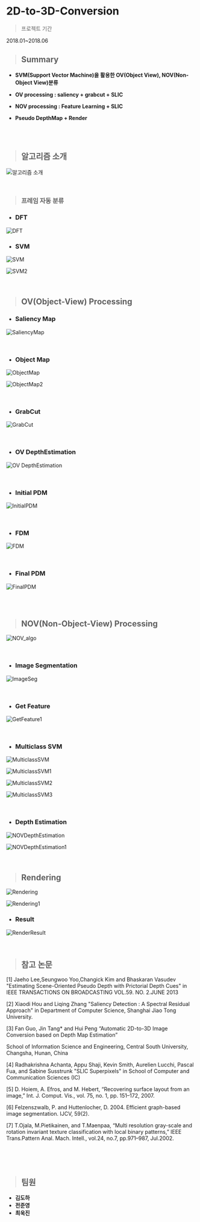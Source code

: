 # 2D-to-3D-Conversion

> 프로젝트 기간

2018.01~2018.06



> ## Summary

* **SVM(Support Vector Machine)을 활용한 OV(Object View), NOV(Non-Object View)분류**

* **OV processing : saliency + grabcut + SLIC**

* **NOV processing : Feature Learning + SLIC**

* **Pseudo DepthMap + Render**



<br/>


<br/>

> ## 알고리즘 소개

![알고리즘 소개](imgs/Algorithm.JPG)

<br/>

> ### 프레임 자동 분류



* ### DFT



![DFT](imgs/DFT.JPG)



* ### SVM

![SVM](imgs/SVM.JPG)

![SVM2](imgs/SVM2.JPG)

<br/>

> ## OV(Object-View) Processing



* ### Saliency Map



![SaliencyMap](imgs/SaliencyMap.JPG)



<br/>



* ### Object Map

![ObjectMap](imgs/ObjectMap.JPG)

![ObjectMap2](imgs/ObjectMap2.JPG)

<br/>



- ### GrabCut

![GrabCut](imgs/GrabCut.JPG)



<br/>



- ### OV DepthEstimation

![OV DepthEstimation](imgs/OVDepthEstimation.JPG)

<br/>



- ### Initial PDM

![InitialPDM](imgs/InitialPDM.JPG)



<br/>



- ### FDM

![FDM](imgs/FDM.JPG)



<br/>



- ### Final PDM

![FinalPDM](imgs/FinalPDM.JPG)



<br/>

<br/>

> ## NOV(Non-Object-View) Processing



![NOV_algo](imgs/NOV_algo.JPG)

<br/>



- ### Image Segmentation

![ImageSeg](imgs/ImageSeg.JPG)

<br/>



- ### Get Feature

![GetFeature1](imgs/GetFeature1.JPG)

<br/>

- ### Multiclass SVM

![MulticlassSVM](imgs/MulticlassSVM.JPG)

![MulticlassSVM1](imgs/MulticlassSVM1.JPG)

![MulticlassSVM2](imgs/MulticlassSVM2.JPG)

![MulticlassSVM3](imgs/MulticlassSVM3.JPG)



<br/>



- ### Depth Estimation

![NOVDepthEstimation](imgs/NOVDepthEstimation.JPG)

![NOVDepthEstimation1](imgs/NOVDepthEstimation1.JPG)



<br/>

> ## Rendering

![Rendering](imgs/Rendering.JPG)

![Rendering1](imgs/Rendering1.JPG)

- ### Result

![RenderResult](imgs/RenderResult.JPG)



<br/>

> ## 참고 논문



[1] Jaeho Lee,Seungwoo Yoo,Changick Kim and Bhaskaran Vasudev "Estimating Scene-Oriented Pseudo Depth with Prictorial Depth Cues"  in IEEE TRANSACTIONS ON BROADCASTING VOL.59. NO. 2.JUNE 2013

[2] Xiaodi Hou and Liqing Zhang "Saliency Detection : A Spectral Residual Approach"  in Department of Computer Science, Shanghai Jiao Tong University.

[3] Fan Guo, Jin Tang* and Hui Peng “Automatic 2D-to-3D Image Conversion based on Depth Map Estimation”

School of Information Science and Engineering, Central South University, Changsha, Hunan, China

[4] Radhakrishna Achanta, Appu Shaji, Kevin Smith, Aurelien Lucchi, Pascal Fua, and Sabine Susstrunk  "SLIC Superpixels" in School of Computer and Communication Sciences (IC)

[5] D. Hoiem, A. Efros, and M. Hebert, “Recovering surface layout from an image,” Int. J. Comput. Vis., vol. 75, no. 1, pp. 151–172, 2007.

[6] Felzenszwalb, P. and Huttenlocher, D. 2004. Efficient graph-based image segmentation. IJCV, 59(2).

[7] T.Ojala, M.Pietikainen, and T.Maenpaa, “Multi resolution gray-scale and rotation invariant texture classification with local binary patterns,” IEEE Trans.Pattern Anal. Mach. Intell., vol.24, no.7, pp.971–987, Jul.2002.

​    

<br/>

> ## 팀원

* **김도하**
* **전준영**
* **최욱진**
